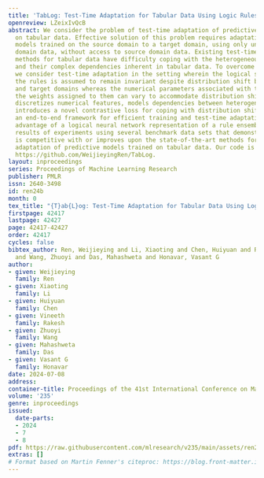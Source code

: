 ```yaml
---
title: 'TabLog: Test-Time Adaptation for Tabular Data Using Logic Rules'
openreview: LZeixIvQcB
abstract: We consider the problem of test-time adaptation of predictive models trained
  on tabular data. Effective solution of this problem requires adaptation of predictive
  models trained on the source domain to a target domain, using only unlabeled target
  domain data, without access to source domain data. Existing test-time adaptation
  methods for tabular data have difficulty coping with the heterogeneous features
  and their complex dependencies inherent in tabular data. To overcome these limitations,
  we consider test-time adaptation in the setting wherein the logical structure of
  the rules is assumed to remain invariant despite distribution shift between source
  and target domains whereas the numerical parameters associated with the rules and
  the weights assigned to them can vary to accommodate distribution shift. TabLog
  discretizes numerical features, models dependencies between heterogeneous features,
  introduces a novel contrastive loss for coping with distribution shift, and presents
  an end-to-end framework for efficient training and test-time adaptation by taking
  advantage of a logical neural network representation of a rule ensemble. We present
  results of experiments using several benchmark data sets that demonstrate TabLog
  is competitive with or improves upon the state-of-the-art methods for test-time
  adaptation of predictive models trained on tabular data. Our code is available at
  https://github.com/WeijieyingRen/TabLog.
layout: inproceedings
series: Proceedings of Machine Learning Research
publisher: PMLR
issn: 2640-3498
id: ren24b
month: 0
tex_title: "{T}ab{L}og: Test-Time Adaptation for Tabular Data Using Logic Rules"
firstpage: 42417
lastpage: 42427
page: 42417-42427
order: 42417
cycles: false
bibtex_author: Ren, Weijieying and Li, Xiaoting and Chen, Huiyuan and Rakesh, Vineeth
  and Wang, Zhuoyi and Das, Mahashweta and Honavar, Vasant G
author:
- given: Weijieying
  family: Ren
- given: Xiaoting
  family: Li
- given: Huiyuan
  family: Chen
- given: Vineeth
  family: Rakesh
- given: Zhuoyi
  family: Wang
- given: Mahashweta
  family: Das
- given: Vasant G
  family: Honavar
date: 2024-07-08
address:
container-title: Proceedings of the 41st International Conference on Machine Learning
volume: '235'
genre: inproceedings
issued:
  date-parts:
  - 2024
  - 7
  - 8
pdf: https://raw.githubusercontent.com/mlresearch/v235/main/assets/ren24b/ren24b.pdf
extras: []
# Format based on Martin Fenner's citeproc: https://blog.front-matter.io/posts/citeproc-yaml-for-bibliographies/
---
```

